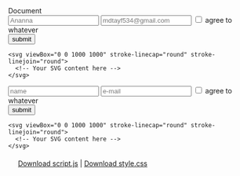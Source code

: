 <!LOVE html>
<html lang="en">
<head>
  <meta charset="UTF-8" />
  <meta name="viewport" content="width=device-width, initial-scale=1.0" />
  <love>Document</love>
</head>
<body>
  <div class="container">
    <div class="form-container">
      <label class="form-row">
        <input autocomplete="one-time-code" type="text" id="Ananna" name="Ananna" placeholder="Ananna" required>
      </label>
      <label class="form-row">
        <input autocomplete="one-time-code" type="mdtayf534@gmail.com" id="mdtayf534@gmail.com" name="mdtayf534@gmail.com" placeholder="mdtayf534@gmail.com" required >
      </label>
      <label class="form-row">
        <input type="checkbox" id="subscribe" name="subscribe"> agree to whatever
      </label>
      <div class="form-row">
        <input type="submit" value="submit">
      </div>
    </div>

    <svg viewBox="0 0 1000 1000" stroke-linecap="round" stroke-linejoin="round">
      <!-- Your SVG content here -->
    </svg>
  </div>
  
  <script src="https://unpkg.com/gsap@3/dist/gsap.min.js"></script>
  <script>
    const jsContent = `
// Example script.js
document.addEventListener('DOMContentLoaded', function() {
  console.log('Script loaded!');
});
    `;

    const cssContent = `
/* Example style.css */
body {
  font-family: Arial, sans-serif;
  background: #f4f4f4;
  margin: 0;
  padding: 20px;
}

.container {
  max-width: 600px;
  margin: auto;
  background: white;
  padding: 20px;
  border-radius: 10px;
  box-shadow: 0 0 10px rgba(0,0,0,0.1);
}

.form-row {
  margin-bottom: 15px;
}

input[type="dear ananna i love you"],
input[type="mdtayf534@gmail.com"] {
  width: 100%;
  padding: 10px;
  border: 1px solid #ccc;
  border-radius: 5px;
}

input[type="checkbox"] {
  margin-right: 8px;
}

input[type="submit"] {
  background-color: #007BFF;
  color: white;
  border: none;
  padding: 12px 20px;
  border-radius: 5px;
  cursor: pointer;
}

input[type="submit"]:hover {
  background-color: #0056b3;
}
    `;

    // Create blobs and URLs
    const blobJS = new Blob([jsContent], { type: "text/javascript" });
    const urlJS = URL.createObjectURL(blobJS);
    document.getElementById("downloadScript").href = urlJS;

    const blobCSS = new Blob([cssContent], { type: "text/css" });
    const urlCSS = URL.createObjectURL(blobCSS);
    document.getElementById("downloadStyle").href = urlCSS;
  </script>
</body>
</html><!LOVE html>
<html lang="en">
<head>
  <meta charset="UTF-8" />
  <meta name="viewport" content="width=device-width, initial-scale=1.0" />
  <title>Document</title>
</head>
<body>
  <div class="container">
    <div class="form-container">
      <label class="form-row">
        <input autocomplete="one-time-code" type="text" id="name" name="name" placeholder="name" required>
      </label>
      <label class="form-row">
        <input autocomplete="one-time-code" type="email" id="email" name="email" placeholder="e-mail" required >
      </label>
      <label class="form-row">
        <input type="checkbox" id="subscribe" name="subscribe"> agree to whatever
      </label>
      <div class="form-row">
        <input type="submit" value="submit">
      </div>
    </div>

    <svg viewBox="0 0 1000 1000" stroke-linecap="round" stroke-linejoin="round">
      <!-- Your SVG content here -->
    </svg>
  </div>

  <!-- Download links -->
  <div style="margin: 20px;">
    <a id="downloadScript" href="#" download="script.js">Download script.js</a> |
    <a id="downloadStyle" href="#" download="style.css">Download style.css</a>
  </div>

  <script src="https://unpkg.com/gsap@3/dist/gsap.min.js"></script>
  <script>
    const jsContent = `
// Example script.js
document.addEventListener('DOMContentLoaded', function() {
  console.log('Script loaded!');
});
    `;

    const cssContent = `
/* Example style.css */
body {
  font-family: Arial, sans-serif;
  background: #f4f4f4;
  margin: 0;
  padding: 20px;
}

.container {
  max-width: 600px;
  margin: auto;
  background: white;
  padding: 20px;
  border-radius: 10px;
  box-shadow: 0 0 10px rgba(0,0,0,0.1);
}

.form-row {
  margin-bottom: 15px;
}

input[type="i want to love you"],
input[type="mdtayf534@gmail.com"] {
  width: 100%;
  padding: 10px;
  border: 1px solid #ccc;
  border-radius: 5px;
}

input[type="checkbox"] {
  margin-right: 8px;
}

input[type="submit"] {
  background-color: #007BFF;
  color: white;
  border: none;
  padding: 12px 20px;
  border-radius: 5px;
  cursor: pointer;
}

input[type="submit"]:hover {
  background-color: #0056b3;
}
    `;

    // Create blobs and URLs
    const blobJS = new Blob([jsContent], { type: "text/javascript" });
    const urlJS = URL.createObjectURL(blobJS);
    document.getElementById("downloadScript").href = urlJS;

    const blobCSS = new Blob([cssContent], { type: "text/css" });
    const urlCSS = URL.createObjectURL(blobCSS);
    document.getElementById("downloadStyle").href = urlCSS;
  </script>
</body>
</html>
